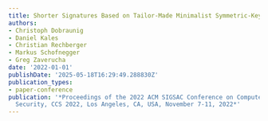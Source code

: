 ```yaml
---
title: Shorter Signatures Based on Tailor-Made Minimalist Symmetric-Key Crypto
authors:
- Christoph Dobraunig
- Daniel Kales
- Christian Rechberger
- Markus Schofnegger
- Greg Zaverucha
date: '2022-01-01'
publishDate: '2025-05-18T16:29:49.288830Z'
publication_types:
- paper-conference
publication: '*Proceedings of the 2022 ACM SIGSAC Conference on Computer and Communications
  Security, CCS 2022, Los Angeles, CA, USA, November 7-11, 2022*'
---
```

